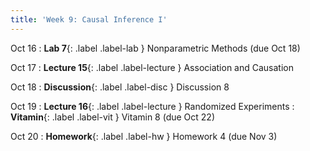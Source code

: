 ```yaml
---
title: 'Week 9: Causal Inference I'
---
```


Oct 16
: **Lab 7**{: .label .label-lab } Nonparametric Methods (due Oct 18)

Oct 17
: **Lecture 15**{: .label .label-lecture } Association and Causation

Oct 18
: **Discussion**{: .label .label-disc } Discussion 8

Oct 19
: **Lecture 16**{: .label .label-lecture } Randomized Experiments
: **Vitamin**{: .label .label-vit } Vitamin 8 (due Oct 22)

Oct 20
: **Homework**{: .label .label-hw } Homework 4 (due Nov 3)